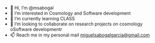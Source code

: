 - 👋 Hi, I’m @msabogal
- 👀 I’m interested in Cosmology and Software development
- 🌱 I’m currently learning CLASS
- 💞️ I’m looking to collaborate on research projects on cosmology oSoftware developmentr 
- 📫 Reach me in my personal mail miguelsabogalgarcia@gmail.com 

<!---
msabogal/msabogal is a ✨ special ✨ repository because its `README.md` (this file) appears on your GitHub profile.
You can click the Preview link to take a look at your changes.
--->
